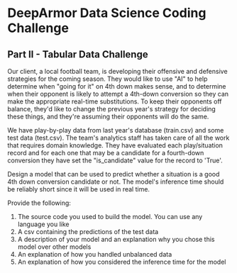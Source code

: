 # DeepArmor Data Science Coding Challenge

## Part II - Tabular Data Challenge

Our client, a local football team, is developing their offensive and defensive strategies
for the coming season. They would like to use "AI" to help determine when "going for it" on 4th down makes
sense, and to determine when their opponent is likely to attempt a 4th-down conversion so they can make
the appropriate real-time substitutions. To keep their opponents off balance, they'd like to change the
previous year's strategy for deciding these things, and they're assuming their opponents will do the same.

We have play-by-play data from last year's database (train.csv) and some test data (test.csv). The team's 
analytics staff has taken care of all the work that requires domain knowledge. They have evaluated each 
play/situation record and for each one that may be a candidate for a fourth-down conversion they have 
set the "is_candidate" value for the record to 'True'. 

Design a model that can be used to predict whether a situation is a good 4th down conversion
candidate or not. The model's inference time should be reliably short since it will be used in real time.

Provide the following:
   1. The source code you used to build the model. You can use any language you like
   2. A csv containing the predictions of the test data
   3. A description of your model and an explanation why you chose this model over other models
   4. An explanation of how you handled unbalanced data
   5. An explanation of how you considered the inference time for the model
